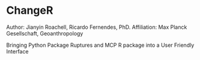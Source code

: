 # ChangeR
Author: Jianyin Roachell, Ricardo Fernendes, PhD.
Affiliation: Max Planck Gesellschaft, Geoanthropology

Bringing Python Package Ruptures and MCP R package into a User Friendly Interface


